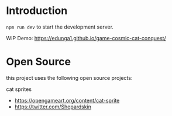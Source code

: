 # Introduction

`npm run dev` to start the development server.

WIP Demo: https://edunga1.github.io/game-cosmic-cat-conquest/

# Open Source

this project uses the following open source projects:

cat sprites
* https://opengameart.org/content/cat-sprite
* https://twitter.com/Shepardskin

